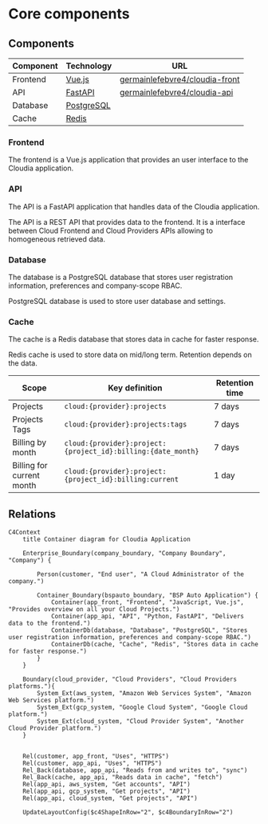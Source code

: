 # Core components

## Components

| Component | Technology | URL |
| --- | --- | --- |
| Frontend | [Vue.js](https://vuejs.org/) | [germainlefebvre4/cloudia-front](https://github.com/germainlefebvre4/cloudia-front) |
| API | [FastAPI](https://fastapi.tiangolo.com/) | [germainlefebvre4/cloudia-api](https://github.com/germainlefebvre4/cloudia-api) |
| Database | [PostgreSQL](https://www.postgresql.org/) |  |
| Cache | [Redis](https://redis.io/) |  |

### Frontend

The frontend is a Vue.js application that provides an user interface to the Cloudia application.

### API

The API is a FastAPI application that handles data of the Cloudia application.

The API is a REST API that provides data to the frontend. It is a interface between Cloud Frontend and Cloud Providers APIs allowing to homogeneous retrieved data.

### Database

The database is a PostgreSQL database that stores user registration information, preferences and company-scope RBAC.

PostgreSQL database is used to store user database and settings.

### Cache

The cache is a Redis database that stores data in cache for faster response.

Redis cache is used to store data on mid/long term. Retention depends on the data.

| Scope | Key definition | Retention time |
| --- | --- | --- |
| Projects | `cloud:{provider}:projects` | 7 days |
| Projects Tags | `cloud:{provider}:projects:tags` | 7 days |
| Billing by month | `cloud:{provider}:project:{project_id}:billing:{date_month}` | 7 days |
| Billing for current month | `cloud:{provider}:project:{project_id}:billing:current` | 1 day |

## Relations

```mermaid
C4Context
    title Container diagram for Cloudia Application

    Enterprise_Boundary(company_boundary, "Company Boundary", "Company") {

        Person(customer, "End user", "A Cloud Administrator of the company.")

        Container_Boundary(bspauto_boundary, "BSP Auto Application") {
            Container(app_front, "Frontend", "JavaScript, Vue.js", "Provides overview on all your Cloud Projects.")
            Container(app_api, "API", "Python, FastAPI", "Delivers data to the frontend.")
            ContainerDb(database, "Database", "PostgreSQL", "Stores user registration information, preferences and company-scope RBAC.")
            ContainerDb(cache, "Cache", "Redis", "Stores data in cache for faster response.")
        }
    }

    Boundary(cloud_provider, "Cloud Providers", "Cloud Providers platforms."){
        System_Ext(aws_system, "Amazon Web Services System", "Amazon Web Services platform.")
        System_Ext(gcp_system, "Google Cloud System", "Google Cloud platform.")
        System_Ext(cloud_system, "Cloud Provider System", "Another Cloud Provider platform.")
    }


    Rel(customer, app_front, "Uses", "HTTPS")
    Rel(customer, app_api, "Uses", "HTTPS")
    Rel_Back(database, app_api, "Reads from and writes to", "sync")
    Rel_Back(cache, app_api, "Reads data in cache", "fetch")
    Rel(app_api, aws_system, "Get accounts", "API")
    Rel(app_api, gcp_system, "Get projects", "API")
    Rel(app_api, cloud_system, "Get projects", "API")

    UpdateLayoutConfig($c4ShapeInRow="2", $c4BoundaryInRow="2")
```
